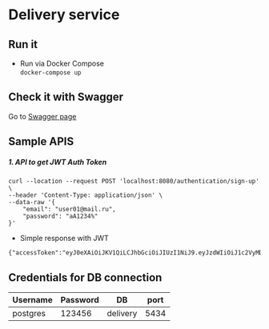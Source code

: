 # Delivery service


## Run it


* Run via Docker Compose <br>
  `docker-compose up`



## Check it with Swagger

Go to [Swagger page](http://localhost:8080/swagger-ui/index.html#/)


## Sample APIS

##### 1. API to get JWT Auth Token
```
curl --location --request POST 'localhost:8080/authentication/sign-up' \
--header 'Content-Type: application/json' \
--data-raw '{
    "email": "user01@mail.ru",
    "password": "aA1234%"
}'
```

* Simple response with JWT
```
{"accessToken":"eyJ0eXAiOiJKV1QiLCJhbGciOiJIUzI1NiJ9.eyJzdWIiOiJ1c2VyMDFAbWFpbC5ydSIsImlzcyI6ImRlbGl2ZXJ5IiwiZXhwIjoxNjc5MTM1NjQ4LCJpYXQiOjE2NzkxMzQ0NDh9.Rlo9hvc0RTwkbQxSixo6vA_bv3i2NBoF8jHbrXzsKYc","refreshToken":"eyJ0eXAiOiJKV1QiLCJhbGciOiJIUzI1NiJ9.eyJzdWIiOiJ1c2VyMDFAbWFpbC5ydSIsImlzcyI6ImRlbGl2ZXJ5IiwiZXhwIjoxNjc5MTM1NjQ4LCJpYXQiOjE2NzkxMzQ0NDh9.Rlo9hvc0RTwkbQxSixo6vA_bv3i2NBoF8jHbrXzsKYc"}
```

## Credentials for DB connection
Username|Password|DB|port
--------|--------|------|----
postgres|123456|delivery|5434